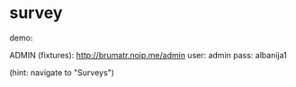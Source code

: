 # survey

demo: 

ADMIN (fixtures):
http://brumatr.noip.me/admin 
user: admin
pass: albanija1

(hint: navigate to "Surveys")



